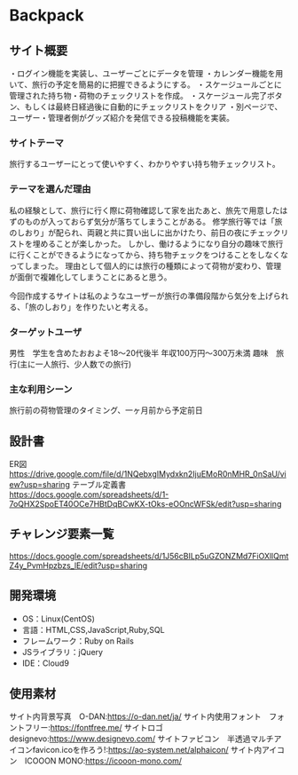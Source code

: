 # Backpack

## サイト概要
・ログイン機能を実装し、ユーザーごとにデータを管理
・カレンダー機能を用いて、旅行の予定を簡易的に把握できるようにする。
・スケージュールごとに管理された持ち物・荷物のチェックリストを作成。
・スケージュール完了ボタン、もしくは最終日経過後に自動的にチェックリストをクリア
・別ページで、ユーザー・管理者側がグッズ紹介を発信できる投稿機能を実装。

### サイトテーマ
旅行するユーザーにとって使いやすく、わかりやすい持ち物チェックリスト。

### テーマを選んだ理由
私の経験として、旅行に行く際に荷物確認して家を出たあと、旅先で用意したはずのものが入っておらず気分が落ちてしまうことがある。
修学旅行等では「旅のしおり」が配られ、両親と共に買い出しに出かけたり、前日の夜にチェックリストを埋めることが楽しかった。
しかし、働けるようになり自分の趣味で旅行に行くことができるようになってから、持ち物チェックをつけることをしなくなってしまった。
理由として個人的には旅行の種類によって荷物が変わり、管理が面倒で複雑化してしまうことにあると思う。

今回作成するサイトは私のようなユーザーが旅行の準備段階から気分を上げられる、「旅のしおり」を作りたいと考える。

### ターゲットユーザ
男性　学生を含めたおおよそ18～20代後半
年収100万円～300万未満
趣味　旅行(主に一人旅行、少人数での旅行)


### 主な利用シーン
旅行前の荷物管理のタイミング、一ヶ月前から予定前日

## 設計書
ER図　https://drive.google.com/file/d/1NQebxgIMydxkn2IjuEMoR0nMHR_0nSaU/view?usp=sharing
テーブル定義書　https://docs.google.com/spreadsheets/d/1-7oQHX2SpoET40OCe7HBtDqBCwKX-tOks-eOOncWFSk/edit?usp=sharing


## チャレンジ要素一覧
https://docs.google.com/spreadsheets/d/1J56cBILp5uGZONZMd7FiOXllQmtZ4y_PvmHpzbzs_lE/edit?usp=sharing

## 開発環境
- OS：Linux(CentOS)
- 言語：HTML,CSS,JavaScript,Ruby,SQL
- フレームワーク：Ruby on Rails
- JSライブラリ：jQuery
- IDE：Cloud9

## 使用素材
サイト内背景写真　O-DAN:https://o-dan.net/ja/
サイト内使用フォント　フォントフリー:https://fontfree.me/
サイトロゴ　designevo:https://www.designevo.com/
サイトファビコン　半透過マルチアイコンfavicon.icoを作ろう!:https://ao-system.net/alphaicon/
サイト内アイコン　ICOOON MONO:https://icooon-mono.com/
